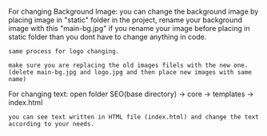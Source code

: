 


































































For changing Background Image:
    you can change the background image by placing image in "static" folder in the project, rename your background image with this "main-bg.jpg" if you rename your image before placing in static folder than you dont have to change anything in code.

    same process for logo changing.

    make sure you are replacing the old images filels with the new one. (delete main-bg.jpg and logo.jpg and then place new images with same name)

For changing text:
    open folder SEO(base directory) -> core -> templates -> index.html

    you can see text written in HTML file (index.html) and change the text according to your needs.
